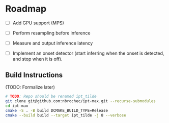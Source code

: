 # Roadmap

- [ ] Add GPU support (MPS)
- [ ] Perform resampling before inference
- [ ] Measure and output inference latency
- [ ] Implement an onset detector (start inferring when the onset is detected, and stop when it is off).


## Build Instructions
(TODO: Formalize later)

```bash
# TODO: Repo should be renamed ipt_tilde 
git clone git@github.com:nbrochec/ipt-max.git --recurse-submodules
cd ipt-max
cmake -S . -B build DCMAKE_BUILD_TYPE=Release
cmake --build build --target ipt_tilde -j 8 --verbose
```